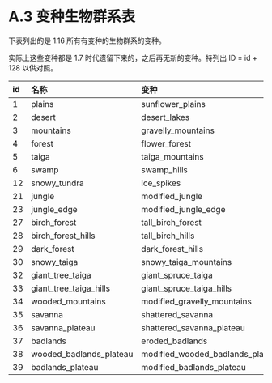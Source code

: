 # A.3 变种生物群系表

下表列出的是 1.16 所有有变种的生物群系的变种。

实际上这些变种都是 1.7 时代遗留下来的，之后再无新的变种。特列出 ID = id + 128 以供对照。

| id | 名称 | 变种 | ID |
| :--- | :--- | :--- | :--- |
| 1 | plains | sunflower\_plains | 129 |
| 2 | desert | desert\_lakes | 130 |
| 3 | mountains | gravelly\_mountains | 131 |
| 4 | forest | flower\_forest | 132 |
| 5 | taiga | taiga\_mountains | 133 |
| 6 | swamp | swamp\_hills | 134 |
| 12 | snowy\_tundra | ice\_spikes | 140 |
| 21 | jungle | modified\_jungle | 149 |
| 23 | jungle\_edge | modified\_jungle\_edge | 151 |
| 27 | birch\_forest | tall\_birch\_forest | 155 |
| 28 | birch\_forest\_hills | tall\_birch\_hills | 156 |
| 29 | dark\_forest | dark\_forest\_hills | 157 |
| 30 | snowy\_taiga | snowy\_taiga\_mountains | 158 |
| 32 | giant\_tree\_taiga | giant\_spruce\_taiga | 160 |
| 33 | giant\_tree\_taiga\_hills | giant\_spruce\_taiga\_hills | 161 |
| 34 | wooded\_mountains | modified\_gravelly\_mountains | 162 |
| 35 | savanna | shattered\_savanna | 163 |
| 36 | savanna\_plateau | shattered\_savanna\_plateau | 164 |
| 37 | badlands | eroded\_badlands | 165 |
| 38 | wooded\_badlands\_plateau | modified\_wooded\_badlands\_plateau | 166 |
| 39 | badlands\_plateau | modified\_badlands\_plateau | 167 |

